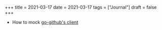 +++
title = 2021-03-17
date = 2021-03-17
tags = ["Journal"]
draft = false
+++

-   How to mock [go-github's client](https://github.com/google/go-github/issues/1181)
